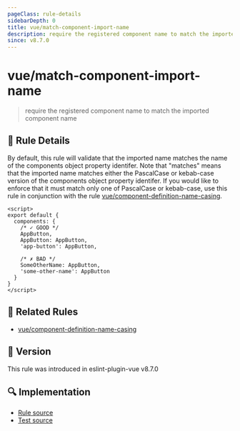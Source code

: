 ```yaml
---
pageClass: rule-details
sidebarDepth: 0
title: vue/match-component-import-name
description: require the registered component name to match the imported component name
since: v8.7.0
---
```


# vue/match-component-import-name

> require the registered component name to match the imported component name

## :book: Rule Details

By default, this rule will validate that the imported name matches the name of the components object property identifer. Note that "matches" means that the imported name matches either the PascalCase or kebab-case version of the components object property identifer. If you would like to enforce that it must match only one of PascalCase or kebab-case, use this rule in conjunction with the rule [vue/component-definition-name-casing](https://github.com/vuejs/eslint-plugin-vue/tree/master/docs/rules/component-definition-name-casing.md).

<eslint-code-block :rules="{'vue/match-component-import-name': ['error']}">

```vue
<script>
export default {
  components: {
    /* ✓ GOOD */
    AppButton,
    AppButton: AppButton,
    'app-button': AppButton,

    /* ✗ BAD */
    SomeOtherName: AppButton,
    'some-other-name': AppButton
  }
}
</script>
```

</eslint-code-block>

## :couple: Related Rules

- [vue/component-definition-name-casing](https://github.com/vuejs/eslint-plugin-vue/tree/master/docs/rules/component-definition-name-casing.md)

## :rocket: Version

This rule was introduced in eslint-plugin-vue v8.7.0

## :mag: Implementation

- [Rule source](https://github.com/vuejs/eslint-plugin-vue/blob/master/lib/rules/match-component-import-name.js)
- [Test source](https://github.com/vuejs/eslint-plugin-vue/blob/master/tests/lib/rules/match-component-import-name.js)
